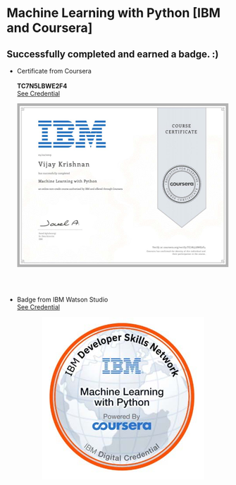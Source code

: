 # Machine Learning with Python [IBM and Coursera]
## Successfully completed and earned a badge. :)

* Certificate from Coursera<br><br><b>TC7N5LBWE2F4</b><br>
  [See Credential](https://www.coursera.org/account/accomplishments/records/TC7N5LBWE2F4)
  <p align="center"><img src="TC7N5LBWE2F4.jpg" width="1000" alt="accessibility text"></p><br><br>
  
* Badge from IBM Watson Studio<br>
  [See Credential](https://www.youracclaim.com/badges/6100bb60-df9b-4971-992f-a85be27a0e7a/public_url)
  <p align="center"><img src="IBM_Badge.jpg" alt="accessibility text"></p><br><br>
  
